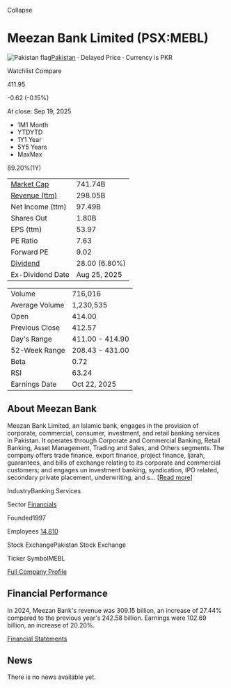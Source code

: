 Collapse

# Meezan Bank Limited (PSX:MEBL)

![Pakistan flag](https://stockanalysis.com/img/flags/pakistan.svg)[Pakistan](https://stockanalysis.com/list/pakistan-stock-exchange/) · Delayed Price · Currency is PKR

Watchlist Compare

411.95

-0.62 (-0.15%)

At close: Sep 19, 2025

- 1M1 Month
- YTDYTD
- 1Y1 Year
- 5Y5 Years
- MaxMax

89.20%(1Y)

|     |     |
| --- | --- |
| [Market Cap](https://stockanalysis.com/quote/psx/MEBL/market-cap/) | 741.74B |
| [Revenue (ttm)](https://stockanalysis.com/quote/psx/MEBL/revenue/) | 298.05B |
| Net Income (ttm) | 97.49B |
| Shares Out | 1.80B |
| EPS (ttm) | 53.97 |
| PE Ratio | 7.63 |
| Forward PE | 9.02 |
| [Dividend](https://stockanalysis.com/quote/psx/MEBL/dividend/) | 28.00 (6.80%) |
| Ex-Dividend Date | Aug 25, 2025 |

|     |     |
| --- | --- |
| Volume | 716,016 |
| Average Volume | 1,230,535 |
| Open | 414.00 |
| Previous Close | 412.57 |
| Day's Range | 411.00 - 414.90 |
| 52-Week Range | 208.43 - 431.00 |
| Beta | 0.72 |
| RSI | 63.24 |
| Earnings Date | Oct 22, 2025 |

## About Meezan Bank

Meezan Bank Limited, an Islamic bank, engages in the provision of corporate, commercial, consumer, investment, and retail banking services in Pakistan. It operates through Corporate and Commercial Banking, Retail Banking, Asset Management, Trading and Sales, and Others segments. The company offers trade finance, export finance, project finance, Ijarah, guarantees, and bills of exchange relating to its corporate and commercial customers; and engages un investment banking, syndication, IPO related, secondary private placement, underwriting, and s... [\[Read more\]](https://stockanalysis.com/quote/psx/MEBL/company/ "View company profile")

IndustryBanking Services

Sector [Financials](https://stockanalysis.com/stocks/sector/financials/)

Founded1997

Employees [14,810](https://stockanalysis.com/quote/psx/MEBL/employees/)

Stock ExchangePakistan Stock Exchange

Ticker SymbolMEBL

[Full Company Profile](https://stockanalysis.com/quote/psx/MEBL/company/)

## Financial Performance

In 2024, Meezan Bank's revenue was 309.15 billion, an increase of 27.44% compared to the previous year's 242.58 billion. Earnings were 102.69 billion, an increase of 20.20%.

[Financial Statements](https://stockanalysis.com/quote/psx/MEBL/financials/)

## News

There is no news available yet.